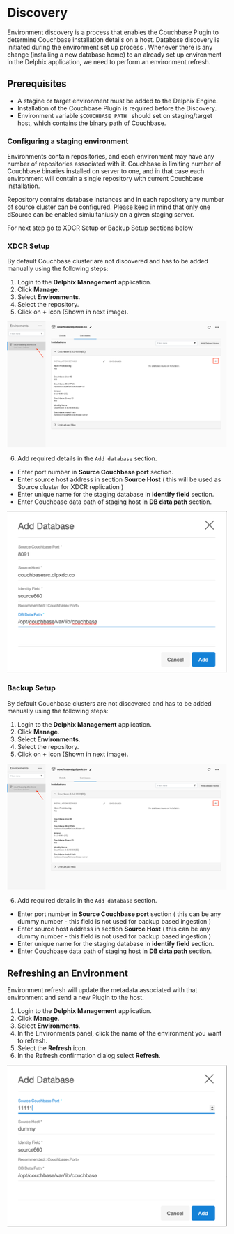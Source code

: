 # Discovery


Environment discovery is a process that enables the Couchbase Plugin to determine Couchbase installation details on a host. Database discovery is initiated during the environment set up process
. Whenever there is any change (installing a new database home) to an already set up environment in the Delphix application, we need to perform an environment refresh. 


## Prerequisites

-   A stagine or target environment must be added to the Delphix Engine.
-   Installation of the Couchbase Plugin is required before the Discovery. 
-   Environment variable `$COUCHBASE_PATH ` should set on staging/target host, which contains the binary path of Couchbase.


### Configuring a staging environment 

Environments contain repositories, and each environment may have any number of repositories associated with it.
Couchbase is limiting number of Couchbase binaries installed on server to one, and in that case each environment will contain
a single repository with current Couchbase installation.

Repository contains database instances and in each repository any number of source cluster can be configured.
Please keep in mind that only one dSource can be enabled simiultaniusly on a given staging server.

For next step go to XDCR Setup or Backup Setup sections below

### XDCR Setup

By default Couchbase cluster are not discovered and has to be added manually using the following steps:

1. Login to the **Delphix Management** application.
2. Click **Manage**.
3. Select **Environments**.
4. Select the repository.
5. Click on **+** icon (Shown in next image).


![Screenshot](./image/add_repository.png)


6. Add required details in the `Add database` section.
 - Enter port number in **Source Couchbase port** section.
 - Enter source host address in section **Source Host** ( this will be used as Source cluster for XDCR replication )
 - Enter unique name for the staging database in **identify field** section.
 - Enter Couchbase data path of staging host in **DB data path** section.


![Screenshot](./image/add_sourceconfig_xdcr.png)

### Backup Setup

By default Couchbase clusters are not discovered and has to be added manually using the following steps:

1. Login to the **Delphix Management** application.
2. Click **Manage**.
3. Select **Environments**.
4. Select the repository.
5. Click on **+** icon (Shown in next image).

![Screenshot](./image/add_repository.png)

6. Add required details in the `Add database` section.
 - Enter port number in **Source Couchbase port** section ( this can be any dummy number - this field is not used for backup based ingestion )
 - Enter source host address in section **Source Host** ( this can be any dummy number - this field is not used for backup based ingestion )
 - Enter unique name for the staging database in **identify field** section.
 - Enter Couchbase data path of staging host in **DB data path** section.


## Refreshing an Environment
Environment refresh will update the metadata associated with that environment and send a new Plugin to the host.

1. Login to the **Delphix Management** application.
2. Click **Manage**.
3. Select **Environments**.
4. In the Environments panel, click the name of the environment you want to refresh.
5. Select the **Refresh** icon.
6. In the Refresh confirmation dialog select **Refresh**.

![Screenshot](./image/add_sourceconfig_backup.png)

